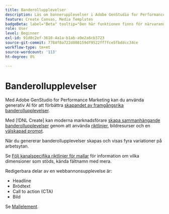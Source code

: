 ```yaml
---
title: Banderollupplevelser
description: Läs om bannerupplevelser i Adobe GenStudio for Performance Marketing.
feature: Create Canvas, Media Templates
badgeBeta: label="Beta" tooltip="Den här funktionen finns för närvarande i Beta, så vissa funktioner kan vara begränsade eller kunna ändras."
role: User
level: Beginner
exl-id: 91d0c2ef-3610-4a1a-b1ab-a9e2a6cb3723
source-git-commit: 7784f8a722d808159df9522ff7fce5fbddcc34ce
workflow-type: tm+mt
source-wordcount: '113'
ht-degree: 0%

---
```


# Banderollupplevelser

Med Adobe GenStudio for Performance Marketing kan du använda generativ AI för att förbättra [skapandet av framgångsrika banderollupplevelser](/help/user-guide/create/create-banner-experience.md).

Med [!DNL Create] kan moderna marknadsförare [skapa sammanhängande banderollupplevelser](/help/user-guide/create/create-banner-experience.md) genom att använda [riktlinjer](/help/user-guide/guidelines/overview.md), bildresurser och en [välskapad prompt](/help/user-guide/effective-prompts.md).

När du genererar banderollupplevelser skapas och visas fyra variationer på arbetsytan.

Se [Följ kanalspecifika riktlinjer för mallar](/help/user-guide/content/best-practices-for-templates.md#follow-channel-specific-template-guidelines) för information om vilka dimensioner som stöds, kända fältnamn med mera.

Redigerbara delar av en webbannonsupplevelse är:

* Headline
* Brödtext
* Call to action (CTA)
* Bild

Se [Mallelement](/help/user-guide/content/use-templates.md#template-elements).

<!-- ## Character counts

After you generate a set of display ad variants, you can see the character count displayed for each section. Hover over or click into a generated section, such as the subject line or the body, and see the section name and character count for that section.

![Character count](/help/assets/character-count.png){width="500" zoomable="yes"} -->
